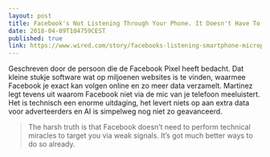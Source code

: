 ```yaml
---
layout: post
title: Facebook's Not Listening Through Your Phone. It Doesn't Have To
date: 2018-04-09T104759CEST
published: true
link: https://www.wired.com/story/facebooks-listening-smartphone-microphone/
---
```

Geschreven door de persoon die de Facebook Pixel heeft bedacht. Dat kleine stukje software wat op miljoenen websites is te vinden, waarmee Facebook je exact kan volgen online en zo meer data verzamelt. 
Martinez legt tevens uit waarom Facebook niet via de mic van je telefoon meeluistert. Het is technisch een enorme uitdaging, het levert niets op aan extra data voor adverteerders en AI is simpelweg nog niet zo geavanceerd.

> The harsh truth is that Facebook doesn’t need to perform technical miracles to target you via weak signals. It’s got much better ways to do so already.